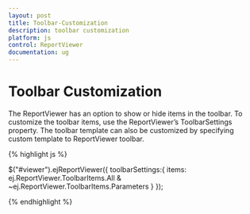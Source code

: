 ```yaml
---
layout: post
title: Toolbar-Customization
description: toolbar customization
platform: js
control: ReportViewer
documentation: ug
---
```


# Toolbar Customization

The ReportViewer has an option to show or hide items in the toolbar. To customize the toolbar items, use the ReportViewer’s ToolbarSettings property. The toolbar template can also be customized by specifying custom template to ReportViewer toolbar.

{% highlight js %}

$("#viewer").ejReportViewer({
    toolbarSettings:{
        items: ej.ReportViewer.ToolbarItems.All & ~ej.ReportViewer.ToolbarItems.Parameters
    }
});

{% endhighlight %}



